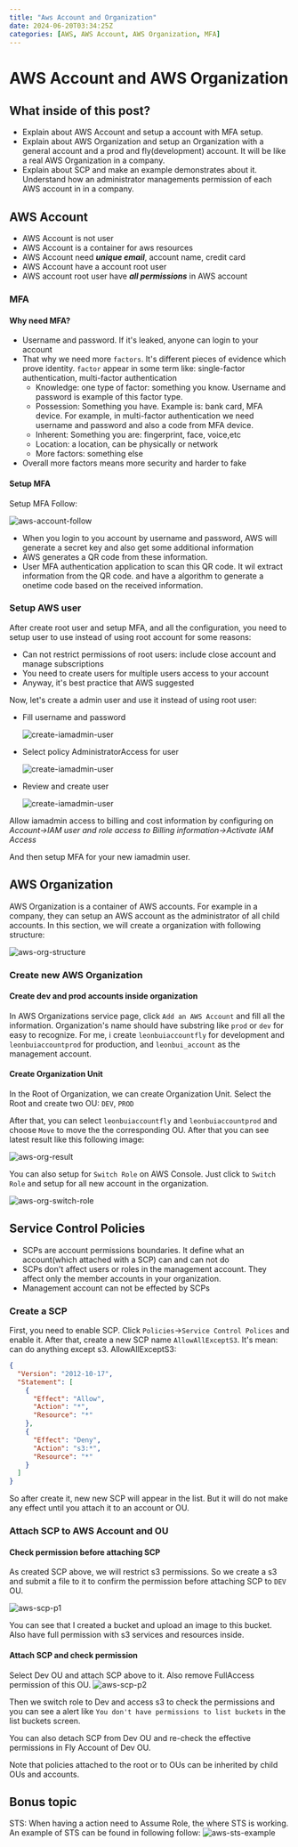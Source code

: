 ```yaml
---
title: "Aws Account and Organization"
date: 2024-06-20T03:34:25Z
categories: [AWS, AWS Account, AWS Organization, MFA]
---
```


# AWS Account and AWS Organization

## What inside of this post?

- Explain about AWS Account and setup a account with MFA setup.
- Explain about AWS Organization and setup an Organization with a general account and a prod and fly(development) account. It will be like a real AWS Organization in a company.
- Explain about SCP and make an example demonstrates about it. Understand how an administrator managements permission of each AWS account in in a company.

## AWS Account

- AWS Account is not user
- AWS Account is a container for aws resources
- AWS Account need **_unique email_**, account name, credit card
- AWS Account have a account root user
- AWS account root user have **_all permissions_** in AWS account

### MFA

#### Why need MFA?

- Username and password. If it's leaked, anyone can login to your account
- That why we need more `factors`. It's different pieces of evidence which prove identity. `factor` appear in some term like: single-factor authentication, multi-factor authentication
  - Knowledge: one type of factor: something you know. Username and password is example of this factor type.
  - Possession: Something you have. Example is: bank card, MFA device. For example, in multi-factor authentication we need username and password and also a code from MFA device.
  - Inherent: Something you are: fingerprint, face, voice,etc
  - Location: a location, can be physically or network
  - More factors: something else
- Overall more factors means more security and harder to fake

#### Setup MFA

Setup MFA Follow:

![aws-account-follow](aws-account.follow-mfa.png)

- When you login to you account by username and password, AWS will generate a secret key and also get some additional information
- AWS generates a QR code from these information.
- User MFA authentication application to scan this QR code. It wil extract information from the QR code. and have a algorithm to generate a onetime code based on the received information.

### Setup AWS user

After create root user and setup MFA, and all the configuration, you need to setup user to use instead of using root account for some reasons:

- Can not restrict permissions of root users: include close account and manage subscriptions
- You need to create users for multiple users access to your account
- Anyway, it's best practice that AWS suggested

Now, let's create a admin user and use it instead of using root user:

- Fill username and password

  ![create-iamadmin-user](aws-account.iamadmin-1.png)

- Select policy AdministratorAccess for user

  ![create-iamadmin-user](aws-account.iamadmin-2.png)

- Review and create user

  ![create-iamadmin-user](aws-account.iamadmin-3.png)

Allow iamadmin access to billing and cost information by configuring on _Account->IAM user and role access to Billing information->Activate IAM Access_

And then setup MFA for your new iamadmin user.

## AWS Organization

AWS Organization is a container of AWS accounts.
For example in a company, they can setup an AWS account as the administrator of all child accounts.
In this section, we will create a organization with following structure:

![aws-org-structure](aws-org.structure.png)

### Create new AWS Organization

#### Create dev and prod accounts inside organization

In AWS Organizations service page, click `Add an AWS Account` and fill all the information.
Organization's name should have substring like `prod` or `dev` for easy to recognize.
For me, i create `leonbuiaccountfly` for development and `leonbuiaccountprod` for production, and `leonbui_account` as the management account.

#### Create Organization Unit

In the Root of Organization, we can create Organization Unit.
Select the Root and create two OU: `DEV`, `PROD`

After that, you can select `leonbuiaccountfly` and `leonbuiaccountprod` and choose `Move` to move the the corresponding OU.
After that you can see latest result like this following image:

![aws-org-result](aws-org.result.png)

You can also setup for `Switch Role` on AWS Console. Just click to `Switch Role` and setup for all new account in the organization.

![aws-org-switch-role](aws-org.switch-role.png)

## Service Control Policies

- SCPs are account permissions boundaries. It define what an account(which attached with a SCP) can and can not do
- SCPs don't affect users or roles in the management account. They affect only the member accounts in your organization.
- Management account can not be effected by SCPs

### Create a SCP

First, you need to enable SCP. Click `Policies`->`Service Control Polices` and enable it.
After that, create a new SCP name `AllowAllExceptS3`. It's mean: can do anything except s3.
AllowAllExceptS3:

```json
{
  "Version": "2012-10-17",
  "Statement": [
    {
      "Effect": "Allow",
      "Action": "*",
      "Resource": "*"
    },
    {
      "Effect": "Deny",
      "Action": "s3:*",
      "Resource": "*"
    }
  ]
}
```

So after create it, new new SCP will appear in the list. But it will do not make any effect until you attach it to an account or OU.

### Attach SCP to AWS Account and OU

#### Check permission before attaching SCP

As created SCP above, we will restrict s3 permissions. So we create a s3 and submit a file to it to confirm the permission before attaching SCP to `DEV` OU.

![aws-scp-p1](aws-scp-p1.png)

You can see that I created a bucket and upload an image to this bucket. Also have full permission with s3 services and resources inside.

#### Attach SCP and check permission

Select Dev OU and attach SCP above to it. Also remove FullAccess permission of this OU.
![aws-scp-p2](aws-scp-p2.png)

Then we switch role to Dev and access s3 to check the permissions and you can see a alert like `You don't have permissions to list buckets` in the list buckets screen.

You can also detach SCP from Dev OU and re-check the effective permissions in Fly Account of Dev OU.

Note that policies attached to the root or to OUs can be inherited by child OUs and accounts.

## Bonus topic

STS:
When having a action need to Assume Role, the where STS is working.
An example of STS can be found in following follow:
![aws-sts-example](aws-sts.png)
